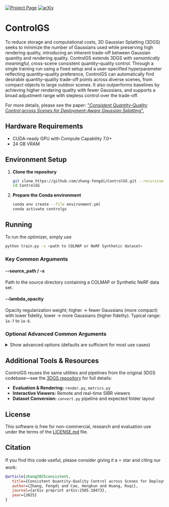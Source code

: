 <!-- Badges -->
[![Project Page](https://img.shields.io/badge/Project%20Page-ControlGS-blue?style=flat-square)](https://zhang-fengdi.github.io/ControlGS/)
[![arXiv](https://img.shields.io/badge/arXiv-2505.10473-B31B1B.svg?style=flat-square)](https://arxiv.org/abs/2505.10473)

# ControlGS

To reduce storage and computational costs, 3D Gaussian Splatting (3DGS) seeks to minimize the number of Gaussians used while preserving high rendering quality, introducing an inherent trade-off between Gaussian quantity and rendering quality. ControlGS extends 3DGS with *semantically meaningful*, cross-scene consistent quantity–quality control. Through a single training run using a fixed setup and a user-specified hyperparameter reflecting quantity–quality preference, ControlGS can automatically find desirable quantity–quality trade-off points across diverse scenes, from compact objects to large outdoor scenes. It also outperforms baselines by achieving higher rendering quality with fewer Gaussians, and supports a broad adjustment range with stepless control over the trade-off.

For more details, please see the paper: 
["*Consistent Quantity-Quality Control across Scenes for Deployment-Aware Gaussian Splatting*".](https://arxiv.org/abs/2505.10473)

## Hardware Requirements

- CUDA-ready GPU with Compute Capability 7.0+
- 24 GB VRAM

## Environment Setup

1. **Clone the repository**  
   ```bash
   git clone https://github.com/zhang-fengdi/ControlGS.git --recursive 
   cd ControlGS
   ```

2. **Prepare the Conda environment**
   ```bash
   conda env create --file environment.yml
   conda activate controlgs
   ```

## Running

To run the optimizer, simply use

```bash
python train.py -s <path to COLMAP or NeRF Synthetic dataset>
```

### Key Common Arguments

#### --source_path / -s  
Path to the source directory containing a COLMAP or Synthetic NeRF data set.

#### --lambda_opacity  
Opacity regularization weight; higher → fewer Gaussians (more compact) with lower fidelity, lower → more Gaussians (higher fidelity). Typical range: `1e-7` to `1e-6`.

### Optional Advanced Common Arguments

<details>
<summary>Show advanced options (defaults are sufficient for most use cases)</summary>

#### --eval  
Use a MipNeRF360-style training/test split for evaluation.

#### --masks  
Path to directory containing binary mask images; each mask corresponds to an input image and is used to ignore background or unwanted regions during training. In each mask, 1 marks regions to be masked out, and 0 marks regions to be kept.

#### --is_plot_enabled  
Enable real-time plotting of loss and PSNR curves.

#### --model_path / -m  
Path where the trained model should be stored (e.g. `output/<random>`).

#### --images / -i  
Alternative subdirectory for COLMAP images.

#### --resolution / -r  
Resolution of loaded images before training.  
- If `1, 2, 4, 8`, uses original, ½, ¼ or ⅛ resolution  
- Otherwise, rescales width to the given value (preserving aspect)  
- If unset and input width > 1600px, images auto-rescale to 1600px

#### --data_device  
Device to load source image data onto (`cuda` or `cpu`). It is recommended to use `cpu`.

#### --white_background / -w  
Use white background instead of black (e.g. for NeRF Synthetic evaluation).

#### --sh_degree  
Order of spherical harmonics (max 3).

#### --convert_SHs_python  
Compute SH forward/backward in PyTorch instead of the optimized implementation.

#### --convert_cov3D_python  
Compute 3D covariance forward/backward in PyTorch instead of the optimized implementation.

#### --debug  
Enable debug mode and dump failed rasterizer output for issue reporting.

#### --debug_from  
Iteration (from 0) after which debug mode becomes active.

#### --iterations  
Total number of training iterations.

#### --ip  
IP address for the GUI server.

#### --port  
Port for the GUI server.

#### --test_iterations  
Iterations at which to compute L1 and PSNR on the test set.

#### --checkpoint_iterations  
Iterations at which to save a checkpoint in the model directory.

#### --start_checkpoint  
Path to a checkpoint file to resume training.

#### --quiet  
Suppress console output.

#### --feature_lr  
Learning rate for spherical harmonics features.

#### --opacity_lr  
Learning rate for opacity.

#### --scaling_lr  
Learning rate for scaling parameters.

#### --rotation_lr  
Learning rate for rotations.

#### --position_lr_max_steps  
Steps over which position LR interpolates from initial to final.

#### --position_lr_init  
Initial learning rate for 3D positions.

#### --position_lr_final  
Final learning rate for 3D positions.

#### --position_lr_delay_mult  
Multiplier on the position LR schedule (see *Plenoxels* for reference).

#### --lambda_dssim  
Weight of the SSIM term in the total loss (0–1).

#### --max_densification  
Maximum number of densification steps.

#### --densification_batch_size  
Number of Gaussians in each densification batch.

#### --prune_change_threshold  
Minimum change in the number of Gaussians to trigger pruning.

#### --opacity_threshold  
Opacity value below which Gaussians will be pruned.

#### --post_densification_filter_delay  
Iterations to wait after each densification before filtering.

</details>

## Additional Tools & Resources

ControlGS reuses the same utilities and pipelines from the original 3DGS codebase—see the [3DGS repository](https://github.com/graphdeco-inria/gaussian-splatting) for full details:

* **Evaluation & Rendering:** `render.py`, `metrics.py`
* **Interactive Viewers:** Remote and real-time SIBR viewers
* **Dataset Conversion:** `convert.py` pipeline and expected folder layout

## License

This software is free for non-commercial, research and evaluation use under the terms of the [LICENSE.md](LICENSE.md) file.


## Citation

If you find this code useful, please consider giving it a ⭐ star and citing our work:

```bibtex
@article{zhang2025consistent,
   title={Consistent Quantity-Quality Control across Scenes for Deployment-Aware Gaussian Splatting},
   author={Zhang, Fengdi and Cao, Hongkun and Huang, Ruqi},
   journal={arXiv preprint arXiv:2505.10473},
   year={2025}
}
```
